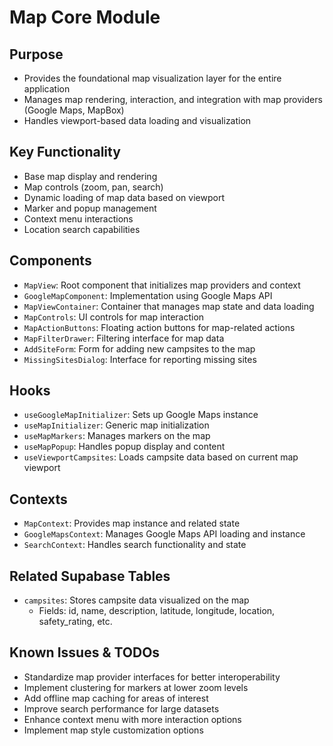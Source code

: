 
# Map Core Module

## Purpose
- Provides the foundational map visualization layer for the entire application
- Manages map rendering, interaction, and integration with map providers (Google Maps, MapBox)
- Handles viewport-based data loading and visualization

## Key Functionality
- Base map display and rendering
- Map controls (zoom, pan, search)
- Dynamic loading of map data based on viewport
- Marker and popup management
- Context menu interactions
- Location search capabilities

## Components
- `MapView`: Root component that initializes map providers and context
- `GoogleMapComponent`: Implementation using Google Maps API
- `MapViewContainer`: Container that manages map state and data loading
- `MapControls`: UI controls for map interaction
- `MapActionButtons`: Floating action buttons for map-related actions
- `MapFilterDrawer`: Filtering interface for map data
- `AddSiteForm`: Form for adding new campsites to the map
- `MissingSitesDialog`: Interface for reporting missing sites

## Hooks
- `useGoogleMapInitializer`: Sets up Google Maps instance
- `useMapInitializer`: Generic map initialization
- `useMapMarkers`: Manages markers on the map
- `useMapPopup`: Handles popup display and content
- `useViewportCampsites`: Loads campsite data based on current map viewport

## Contexts
- `MapContext`: Provides map instance and related state
- `GoogleMapsContext`: Manages Google Maps API loading and instance
- `SearchContext`: Handles search functionality and state

## Related Supabase Tables
- `campsites`: Stores campsite data visualized on the map
  - Fields: id, name, description, latitude, longitude, location, safety_rating, etc.

## Known Issues & TODOs
- Standardize map provider interfaces for better interoperability
- Implement clustering for markers at lower zoom levels
- Add offline map caching for areas of interest
- Improve search performance for large datasets
- Enhance context menu with more interaction options
- Implement map style customization options
